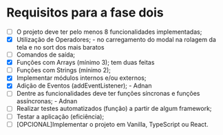 # Requisitos para a fase dois

- [ ] O projeto deve ter pelo menos 8 funcionalidades implementadas;
- [x] Utilização de Operadores; - no carregamento do modal na rolagem da tela e no sort dos mais baratos
- [ ] Comandos de saída;
- [x] Funções com Arrays (mínimo 3); tem duas feitas
- [ ] Funções com Strings (mínimo 2);
- [x] Implementar módulos internos e/ou externos;
- [x] Adição de Eventos (addEventListener); - Adnan 
- [ ] Dentre as funcionalidades deve ter funções síncronas e funções assíncronas; - Adnan
- [ ] Realizar testes automatizados (função) a partir de algum framework;
- [ ] Testar a aplicação (eficiência);
- [ ] [OPCIONAL]Implementar o projeto em Vanilla, TypeScript ou React.